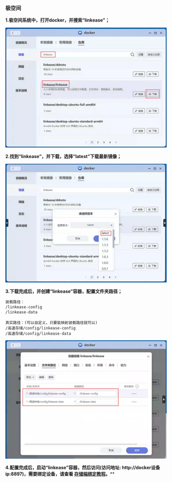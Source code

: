 ### 极空间

**1.极空间系统中，打开docker，并搜索“linkease”；**

![docker1](./image/zspace/1.jpg)

**2.找到“linkease”，并下载，选择“latest”下载最新镜像；**

![docker1](./image/zspace/2.jpg)

**3.下载完成后，并创建“linkease”容器，配置文件夹路径；**

```
装载路径：
/linkease-config
/linkease-data

真实路径：(可以自定义，只要能映射装载路径就可以)
/高速存储/config/linkease-config
/高速存储/config/linkease-data
```

![docker1](./image/zspace/3.jpg)

**4.配置完成后，启动“linkease”容器，然后访问(访问地址: http://docker设备ip:8897)，需要绑定设备，请查看 [存储端绑定教程](/zh/guide/linkease/install/cloud.md)。****
